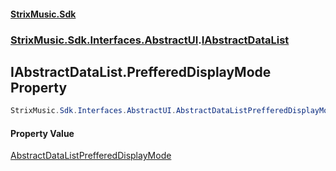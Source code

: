 #### [StrixMusic.Sdk](./index.md 'index')
### [StrixMusic.Sdk.Interfaces.AbstractUI](./StrixMusic-Sdk-Interfaces-AbstractUI.md 'StrixMusic.Sdk.Interfaces.AbstractUI').[IAbstractDataList](./StrixMusic-Sdk-Interfaces-AbstractUI-IAbstractDataList.md 'StrixMusic.Sdk.Interfaces.AbstractUI.IAbstractDataList')
## IAbstractDataList.PrefferedDisplayMode Property
```csharp
StrixMusic.Sdk.Interfaces.AbstractUI.AbstractDataListPrefferedDisplayMode PrefferedDisplayMode { get; }
```
#### Property Value
[AbstractDataListPrefferedDisplayMode](./StrixMusic-Sdk-Interfaces-AbstractUI-AbstractDataListPrefferedDisplayMode.md 'StrixMusic.Sdk.Interfaces.AbstractUI.AbstractDataListPrefferedDisplayMode')  
